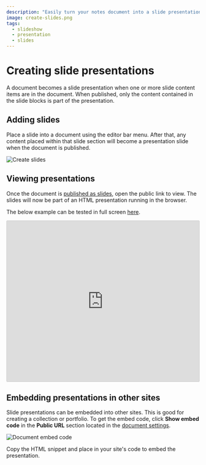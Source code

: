 ```yaml
---
description: "Easily turn your notes document into a slide presentation. A document becomes a slide presentation when one or more slide content items are in the document. When published, only the content contained in the slide blocks is part of the presentation."
image: create-slides.png
tags:
  - slideshow
  - presentation
  - slides
---
```


# Creating slide presentations

A document becomes a slide presentation when one or more slide content items are in the document. When published, only the content contained in the slide blocks is part of the presentation.

## Adding slides

Place a slide into a document using the editor bar menu. After that, any content placed within that slide section will become a presentation slide when the document is published.

![Create slides](/create-slides.png)

## Viewing presentations

Once the document is [published as slides](/publishing/slideshows.html), open the public link to view. The slides will now be part of an HTML presentation running in the browser.

The below example can be tested in full screen <a href="https://www.lowercase.app/@help/p/722f7883-aa7e-408e-9de7-1e61f1b6473b/" target="_blank">here</a>.

<div style="border-style: solid;
    border-width: 1px;
    border-color: #CCCCCC;
    border-radius: .125rem;"
>
  <iframe width="100%" height="420" scrolling="no" frameborder="0" src="https://www.lowercase.app/@help/p/722f7883-aa7e-408e-9de7-1e61f1b6473b"></iframe>
</div>

## Embedding presentations in other sites

Slide presentations can be embedded into other sites. This is good for creating a collection or portfolio. To get the embed code, click **Show embed code** in the **Public URL** section located in the [document settings](/#document-settings).

![Document embed code](/document-embed-code.png)

Copy the HTML snippet and place in your site's code to embed the presentation.
